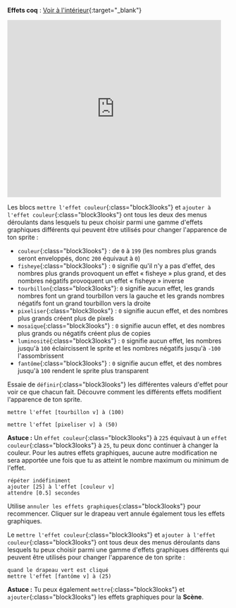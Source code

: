 **Effets coq** : [Voir à l'intérieur](https://scratch.mit.edu/projects/435730522/editor){:target="_blank"}

<div class="scratch-preview">
  <iframe allowtransparency="true" width="485" height="402" src="https://scratch.mit.edu/projects/embed/435730522/?autostart=false" frameborder="0"></iframe>
</div>

Les blocs `mettre l'effet couleur`{:class="block3looks"} et `ajouter à l'effet couleur`{:class="block3looks"} ont tous les deux des menus déroulants dans lesquels tu peux choisir parmi une gamme d'effets graphiques différents qui peuvent être utilisés pour changer l'apparence de ton sprite :

+ `couleur`{:class="block3looks"} : de `0` à `199` (les nombres plus grands seront enveloppés, donc `200` équivaut à `0`)
+ `fisheye`{:class="block3looks"} : `0` signifie qu'il n'y a pas d'effet, des nombres plus grands provoquent un effet « fisheye » plus grand, et des nombres négatifs provoquent un effet « fisheye » inverse
+ `tourbillon`{:class="block3looks"}: `0` signifie aucun effet, les grands nombres font un grand tourbillon vers la gauche et les grands nombres négatifs font un grand tourbillon vers la droite
+ `pixeliser`{:class="block3looks"} : `0` signifie aucun effet, et des nombres plus grands créent plus de pixels
+ `mosaïque`{:class="block3looks"} : `0` signifie aucun effet, et des nombres plus grands ou négatifs créent plus de copies
+ `luminosité`{:class="block3looks"} : `0` signifie aucun effet, les nombres jusqu'à `100` éclaircissent le sprite et les nombres négatifs jusqu'à `-100` l'assombrissent
+ `fantôme`{:class="block3looks"} : `0` signifie aucun effet, et des nombres jusqu'à `100` rendent le sprite plus transparent

Essaie de `définir`{:class="block3looks"} les différentes valeurs d'effet pour voir ce que chacun fait. Découvre comment les différents effets modifient l'apparence de ton sprite.

```blocks3
mettre l'effet [tourbillon v] à (100)

mettre l'effet [pixeliser v] à (50)
```

**Astuce :** Un `effet couleur`{:class="block3looks"} à `225` équivaut à un `effet couleur`{:class="block3looks"} à `25`, tu peux donc continuer à changer la couleur. Pour les autres effets graphiques, aucune autre modification ne sera apportée une fois que tu as atteint le nombre maximum ou minimum de l'effet.

```blocks3
répéter indéfiniment
ajouter [25] à l'effet [couleur v]
attendre [0.5] secondes
```

Utilise `annuler les effets graphiques`{:class="block3looks"} pour recommencer. Cliquer sur le drapeau vert annule également tous les effets graphiques.

Le `mettre l'effet couleur`{:class="block3looks"} et `ajouter à l'effet couleur`{:class="block3looks"} ont tous deux des menus déroulants dans lesquels tu peux choisir parmi une gamme d'effets graphiques différents qui peuvent être utilisés pour changer l'apparence de ton sprite :

```blocks3
quand le drapeau vert est cliqué
mettre l'effet [fantôme v] à (25)
```

**Astuce :** Tu peux également `mettre`{:class="block3looks"} et `ajouter`{:class="block3looks"} les effets graphiques pour la **Scène**.
